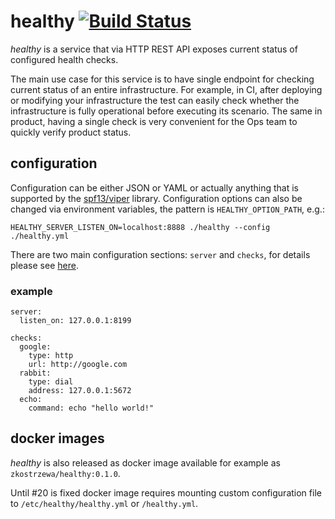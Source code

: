 # healthy [![Build Status](https://travis-ci.org/localghost/healthy.svg?branch=master)](https://travis-ci.org/localghost/healthy)

_healthy_ is a service that via HTTP REST API exposes current status of configured health checks.

The main use case for this service is to have single endpoint for checking current status of an entire infrastructure.
For example, in CI, after deploying or modifying your infrastructure the test can easily check whether the infrastructure
is fully operational before executing its scenario.
The same in product, having a single check is very convenient for the Ops team to quickly verify product status.

## configuration

Configuration can be either JSON or YAML or actually anything that is supported by the [spf13/viper](https://github.com/spf13/viper) library.
Configuration options can also be changed via environment variables, the pattern is `HEALTHY_OPTION_PATH`, e.g.:
```
HEALTHY_SERVER_LISTEN_ON=localhost:8888 ./healthy --config ./healthy.yml 
```

There are two main configuration sections: `server` and `checks`, for details please see [here](https://github.com/localghost/healthy/wiki/Configuration-schema).

### example

```
server:
  listen_on: 127.0.0.1:8199

checks:
  google:
    type: http
    url: http://google.com
  rabbit:
    type: dial
    address: 127.0.0.1:5672
  echo:
    command: echo "hello world!"
```

## docker images   

_healthy_ is also released as docker image available for example as `zkostrzewa/healthy:0.1.0`.

Until #20 is fixed docker image requires mounting custom configuration file to `/etc/healthy/healthy.yml` or `/healthy.yml`.
